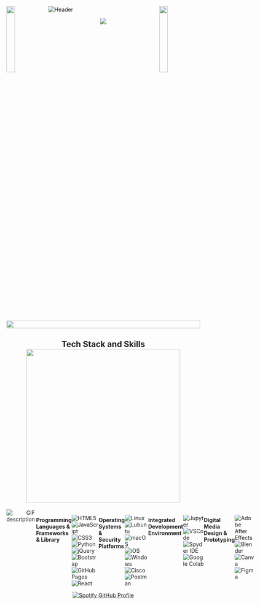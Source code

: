 ![Header](./banner.gif)
<img align="left" src="https://user-images.githubusercontent.com/65187002/144930161-2f783401-8d27-4fdf-a2f7-cc0ba32f1f1f.gif" width="21%" style="display:inline;"><img align="right" src="https://user-images.githubusercontent.com/65187002/144930161-2f783401-8d27-4fdf-a2f7-cc0ba32f1f1f.gif" width="21%" style="display:inline;">

<!--Intro Section--> 
<p align='center'>
<img src="https://readme-typing-svg.herokuapp.com?color=%FFFFFF&size=20&center=true&vCenter=true&width=500&height=80&font=Press+Start+2P&lines=Hello+There!;>>Fullstack+Developer👨🏾‍💻;>>Frontend+Developer🌐;>>Backend+Developer👾;%40dun_guantero">
</p>
<!--End--> 
<img src="https://i.imgur.com/dBaSKWF.gif" height="20" width="100%">

<!--Tech Stack and Skills-->       
<div align="center">
  <h2>Tech Stack and Skills <img src="./banner.gif" height="400px" width="400px"></h2>
</div>

<div style="display: flex;">
  <div align="right" style="flex: 1;">
    <picture>
      <source media="(prefers-color-scheme: dark)" srcset="./Skills_Animation_Dark.gif">
      <source media="(prefers-color-scheme: light)" srcset="./Skills_Animation_White.gif">
      <img align="left" alt="GIF description" src="./Skills_Animation_White.gif">
    </picture>
  </div>
  
  #### Programming Languages & Frameworks & Library
  ![HTML5](https://img.shields.io/badge/HTML5-E34F26?style=for-the-badge&logo=html5&logoColor=white)
  ![JavaScript](https://img.shields.io/badge/JavaScript-323330?style=for-the-badge&logo=javascript&logoColor=F7DF1E)
  ![CSS3](https://img.shields.io/badge/CSS3-1572B6?style=for-the-badge&logo=css3&logoColor=white)
  ![Python](https://img.shields.io/badge/Python-FFD43B?style=for-the-badge&logo=python&logoColor=blue)
  ![jQuery](https://img.shields.io/badge/jQuery-0769AD?style=for-the-badge&logo=jquery&logoColor=white)
  ![Bootstrap](https://img.shields.io/badge/Bootstrap-563D7C?style=for-the-badge&logo=bootstrap&logoColor=whit)
  ![GitHub Pages](https://img.shields.io/badge/GitHub%20Pages-222222?style=for-the-badge&logo=GitHub%20Pages&logoColor=white)
  ![React](https://img.shields.io/badge/React-20232A?style=for-the-badge&logo=react&logoColor=61DAFB)
    
  #### Operating Systems & Security Platforms
  ![Linux](https://img.shields.io/badge/Linux-FCC624?style=for-the-badge&logo=linux&logoColor=black)
  ![Lubuntu](https://img.shields.io/badge/Lubuntu-0068C8?style=for-the-badge&logo=lubuntu&logoColor=white)
  ![macOS](https://img.shields.io/badge/mac%20os-000000?style=for-the-badge&logo=apple&logoColor=white)
  ![iOS](https://img.shields.io/badge/iOS-000000?style=for-the-badge&logo=ios&logoColor=white)
  ![Windows](https://img.shields.io/badge/Windows-0078D6?style=for-the-badge&logo=windows&logoColor=white)
  ![Cisco](https://img.shields.io/badge/CISCO-1BA0D7?style=for-the-badge&logo=cisco&logoColor=white)
  ![Postman](https://img.shields.io/badge/Postman-FF6C37?style=for-the-badge&logo=Postman&logoColor=white)
    
  #### Integrated Development Environment
  ![Jupyter](https://img.shields.io/badge/Jupyter-F37626.svg?&style=for-the-badge&logo=Jupyter&logoColor=white)
  ![VSCode](https://img.shields.io/badge/VSCode-0078D4?style=for-the-badge&logo=visual%20studio%20code&logoColor=white)
  ![Spyder IDE](https://img.shields.io/badge/Spyder%20Ide-FF0000?style=for-the-badge&logo=spyder%20ide&logoColor=white)
  ![Google Colab](https://img.shields.io/badge/Colab-F9AB00?style=for-the-badge&logo=googlecolab&color=525252)
    
  #### Digital Media Design & Prototyping
  ![Adobe After Effects](https://img.shields.io/badge/Adobe%20after%20effects-CF96FD?style=for-the-badge&logo=Adobe%20after%20effects&logoColor=393665)
  ![Blender](https://img.shields.io/badge/blender-%23F5792A.svg?style=for-the-badge&logo=blender&logoColor=white)
  ![Canva](https://img.shields.io/badge/Canva-%2300C4CC.svg?&style=for-the-badge&logo=Canva&logoColor=white)
  ![Figma](https://img.shields.io/badge/Figma-F24E1E?style=for-the-badge&logo=figma&logoColor=white)
  
</div>
<!--End of Tech Stack and Skills-->  

<div align="center">
  <a href="https://spotify-github-profile.kittinanx.com/api/view?uid=dunguantero&redirect=true">
    <img src="https://spotify-github-profile.kittinanx.com/api/view?uid=dunguantero&cover_image=true&theme=default&show_offline=true&background_color=121212&interchange=true&bar_color=660000&bar_color_cover=true" alt="Spotify GitHub Profile">
  </a>
</div>

